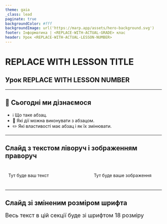 ```yaml
---
theme: gaia
_class: lead
paginate: true
backgroundColor: #fff
backgroundImage: url('https://marp.app/assets/hero-background.svg')
footer: Інформатика | <REPLACE-WITH-ACTUAL-GRADE> клас
header: Урок <REPLACE-WITH-ACTUAL-LESSON-NUMBER>
---
```


<style>

.grid-container {
  display: grid;
  grid-template-columns: 50% 50%;
  align-items: left;
}
.text-left {
  font-size: 14px; /* Adjust text size */
  padding: 10px;
}
.image-center {
  max-width: 100%; /* Ensures the image scales within its space */
  height: auto;
  text-align: right;
  display: flex;
  align-items: center;
  justify-content: center;
}

.text-medium {
  font-size: 30px;
}

.text-medium-small {
  font-size: 25px;
}

.text-small {
  font-size: 18px;
}

.card {
  border: 2px solid #333;
  border-radius: 12px;
  padding: 15px;
  font-size: 18px;
}

</style>

# **REPLACE WITH LESSON TITLE**

## Урок **REPLACE WITH LESSON NUMBER**

---

## 🎯 Сьогодні ми дізнаємося

- ℹ️ Що таке абзац.
- 🔧 Які дії можна виконувати з абзацом.
- ✏️ Які властивості має абзац і як їх змінювати.

---

## Cлайд з текстом ліворуч і зображенням праворуч


<div class="grid-container">
  <div class="text-left">

Тут буде ваш текст

  </div>

  <div class="image-center">

Тут буде ваше зображення

  </div>
</div>

---

## Слайд зі зміненим розміром шрифта

<style>
  .slide {
    font-size: 18px;
  }
</style>

<section class="slide">
Весь текст в цій секції буде зі шрифтом 18 розміру
</section>
